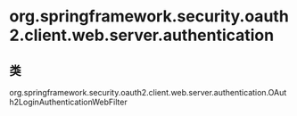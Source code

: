 # org.springframework.security.oauth2.client.web.server.authentication

## 类

org.springframework.security.oauth2.client.web.server.authentication.OAuth2LoginAuthenticationWebFilter




